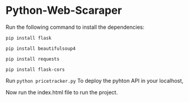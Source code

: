# Python-Web-Scaraper

Run the following command to install the dependencies:
```
pip install flask
```
```
pip install beautifulsoup4
```
```
pip install requests
```
```
pip install flask-cors
```
Run ``python pricetracker.py`` To deploy the pyhton API in your localhost,

Now run the index.html file to run the project.
